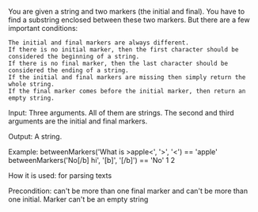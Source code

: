 

You are given a string and two markers (the initial and final). You have to find a substring enclosed between these two markers. But there are a few important conditions:

    The initial and final markers are always different.
    If there is no initial marker, then the first character should be considered the beginning of a string.
    If there is no final marker, then the last character should be considered the ending of a string.
    If the initial and final markers are missing then simply return the whole string.
    If the final marker comes before the initial marker, then return an empty string.

Input: Three arguments. All of them are strings. The second and third arguments are the initial and final markers.

Output: A string.

Example:
betweenMarkers('What is >apple<', '>', '<') == 'apple'
betweenMarkers('No[/b] hi', '[b]', '[/b]') == 'No'
1
2

How it is used: for parsing texts

Precondition: can't be more than one final marker and can't be more than one initial. Marker can't be an empty string

